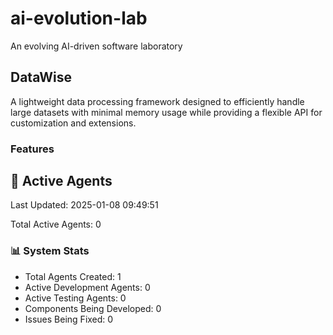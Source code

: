 # ai-evolution-lab
An evolving AI-driven software laboratory


## DataWise
A lightweight data processing framework designed to efficiently handle large datasets with minimal memory usage while providing a flexible API for customization and extensions.

### Features











































## 🤖 Active Agents
Last Updated: 2025-01-08 09:49:51

Total Active Agents: 0


### 📊 System Stats
- Total Agents Created: 1
- Active Development Agents: 0
- Active Testing Agents: 0
- Components Being Developed: 0
- Issues Being Fixed: 0
